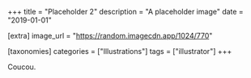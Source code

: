 +++
title = "Placeholder 2"
description = "A placeholder image"
date = "2019-01-01"

[extra]
image_url = "https://random.imagecdn.app/1024/770"

[taxonomies]
categories = ["Illustrations"]
tags = ["illustrator"]
+++

Coucou.